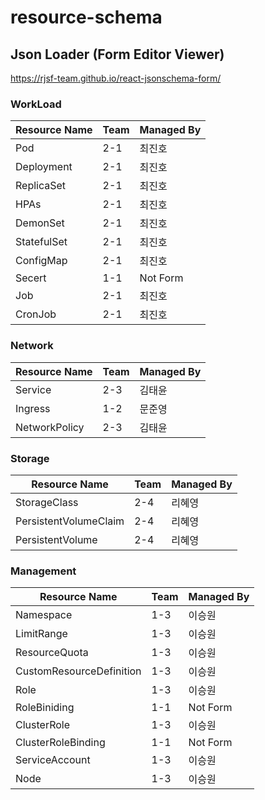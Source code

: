 # resource-schema

## Json Loader (Form Editor Viewer)
https://rjsf-team.github.io/react-jsonschema-form/

### WorkLoad
| Resource Name | Team | Managed By |
| ------ | ------ | ------ |
| Pod | 2-1 | 최진호 |
| Deployment | 2-1 | 최진호 |
| ReplicaSet | 2-1 | 최진호 |
| HPAs | 2-1 | 최진호 |
| DemonSet | 2-1 | 최진호 |
| StatefulSet | 2-1 | 최진호 |
| ConfigMap | 2-1 | 최진호 |
| Secert | 1-1 | Not Form |
| Job | 2-1 | 최진호 |
| CronJob | 2-1 | 최진호 |

### Network
| Resource Name | Team | Managed By |
| ------ | ------ | ------ |
| Service | 2-3 | 김태윤 |
| Ingress | 1-2 | 문준영 |
| NetworkPolicy | 2-3 | 김태윤 |

### Storage
| Resource Name | Team | Managed By |
| ------ | ------ | ------ |
| StorageClass | 2-4 | 리혜영 |
| PersistentVolumeClaim | 2-4 | 리혜영 |
| PersistentVolume | 2-4 | 리혜영 |

### Management
| Resource Name | Team | Managed By |
| ------ | ------ | ------ |
| Namespace | 1-3 | 이승원 |
| LimitRange | 1-3 | 이승원 |
| ResourceQuota | 1-3 | 이승원 |
| CustomResourceDefinition | 1-3 | 이승원 |
| Role | 1-3 | 이승원 |
| RoleBiniding | 1-1 | Not Form |
| ClusterRole | 1-3 | 이승원 |
| ClusterRoleBinding | 1-1 | Not Form |
| ServiceAccount | 1-3 | 이승원 |
| Node | 1-3 | 이승원 |

